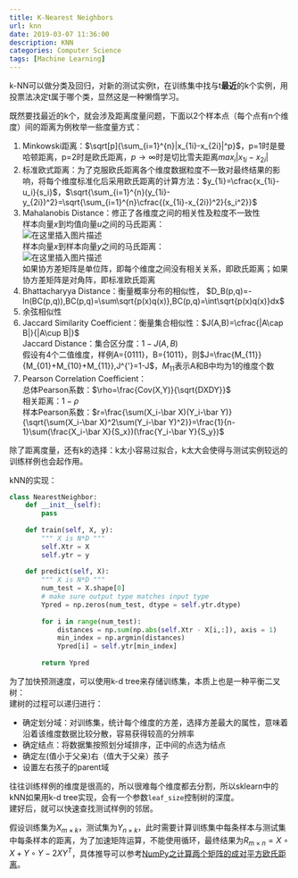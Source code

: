 ```yaml
---
title: K-Nearest Neighbors
url: knn
date: 2019-03-07 11:36:00
description: KNN
categories: Computer Science
tags: [Machine Learning]
---
```


k-NN可以做分类及回归，对新的测试实例t，在训练集中找与t**最近**的k个实例，用投票法决定t属于哪个类，显然这是一种懒惰学习。

既然要找最近的k个，就会涉及距离度量问题，下面以2个样本点（每个点有n个维度）间的距离为例枚举一些度量方式：

 1. Minkowski距离：$\sqrt[p]{\sum_{i=1}^{n}|x_{1i}-x_{2i}|^p}$，p=1时是曼哈顿距离，p=2时是欧氏距离，$p\to\infty$时是切比雪夫距离$max_{i}|x_{1i}-x_{2i}|$
 2. 标准欧式距离：为了克服欧氏距离各个维度数据粒度不一致对最终结果的影响，将每个维度标准化后采用欧氏距离的计算方法：$y_{1i}=\cfrac{x_{1i}-u_i}{s_i}$，$\sqrt{\sum_{i=1}^{n}(y_{1i}-y_{2i})^2}=\sqrt{\sum_{i=1}^{n}\cfrac{(x_{1i}-x_{2i})^2}{s_i^2}}$
 3. Mahalanobis Distance：修正了各维度之间的相关性及粒度不一致性  
样本向量$x$到均值向量$u$之间的马氏距离：  
![在这里插入图片描述](https://img-blog.csdnimg.cn/20210201184937356.png)  
样本向量$x$到样本向量$y$之间的马氏距离：  
![在这里插入图片描述](https://img-blog.csdnimg.cn/20210201185035296.png)  
如果协方差矩阵是单位阵，即每个维度之间没有相关关系，即欧氏距离；如果协方差矩阵是对角阵，即标准欧氏距离
 4. Bhattacharyya Distance：衡量概率分布的相似性，
$D_B(p,q)=-ln(BC(p,q)),BC(p,q)=\sum\sqrt{p(x)q(x)},BC(p,q)=\int\sqrt{p(x)q(x)}dx$
 5. 余弦相似性
 6. Jaccard Similarity Coefficient：衡量集合相似性：$J(A,B)=\cfrac{|A\cap B|}{|A\cup B|}$  
Jaccard Distance：集合区分度：$1-J(A,B)$  
假设有4个二值维度，样例A={0111}，B={1011}，则$J=\frac{M_{11}}{M_{01}+M_{10}+M_{11}},J^{'}=1-J$，$M_{11}$表示A和B中均为1的维度个数
 7. Pearson Correlation Coefficient：  
总体Pearson系数：$\rho=\frac{Cov(X,Y)}{\sqrt{DXDY}}$  
相关距离：$1-\rho$  
样本Pearson系数：$r=\frac{\sum(X_i-\bar X)(Y_i-\bar Y)}{\sqrt{\sum(X_i-\bar X)^2\sum(Y_i-\bar Y)^2}}=\frac{1}{n-1}\sum(\frac{X_i-\bar X}{S_x})(\frac{Y_i-\bar Y}{S_y})$

除了距离度量，还有k的选择：k太小容易过拟合，k太大会使得与测试实例较远的训练样例也会起作用。

kNN的实现：

```python
class NearestNeighbor:
    def __init__(self):
        pass
    
    def train(self, X, y):
        """ X is N*D """
        self.Xtr = X
        self.ytr = y
    
    def predict(self, X):
        """ X is N*D """
        num_test = X.shape[0]
        # make sure output type matches input type
        Ypred = np.zeros(num_test, dtype = self.ytr.dtype)
        
        for i in range(num_test):
            distances = np.sum(np.abs(self.Xtr - X[i,:]), axis = 1)
            min_index = np.argmin(distances)
            Ypred[i] = self.ytr[min_index]
            
        return Ypred
```
为了加快预测速度，可以使用k-d tree来存储训练集，本质上也是一种平衡二叉树：  
建树的过程可以递归进行：

 - 确定划分域：对训练集，统计每个维度的方差，选择方差最大的属性，意味着沿着该维度数据比较分散，容易获得较高的分辨率
 - 确定结点：将数据集按照划分域排序，正中间的点选为结点
 - 确定左(值小于父亲)右（值大于父亲）孩子
 - 设置左右孩子的parent域

往往训练样例的维度是很高的，所以很难每个维度都去分割，所以sklearn中的kNN如果用k-d tree实现，会有一个参数`leaf_size`控制树的深度。  
建好后，就可以快速查找测试样例的邻居。

假设训练集为$X_{m\times k}$，测试集为$Y_{n\times k}$，此时需要计算训练集中每条样本与测试集中每条样本的距离，为了加速矩阵运算，不能使用循环，最终结果为$R_{m\times n}=X\circ X+Y\circ Y-2XY^T$，具体推导可以参考[NumPy之计算两个矩阵的成对平方欧氏距离](https://zhuanlan.zhihu.com/p/146076139)。